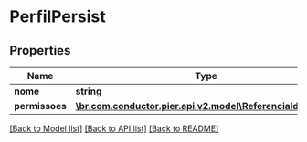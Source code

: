# PerfilPersist

## Properties
Name | Type | Description | Notes
------------ | ------------- | ------------- | -------------
**nome** | **string** | {{{perfil_persist_nome_value}}} | [optional] 
**permissoes** | [**\br.com.conductor.pier.api.v2.model\ReferenciaIdPersist[]**](ReferenciaIdPersist.md) | {{{perfil_persist_permissoes_value}}} | [optional] 

[[Back to Model list]](../README.md#documentation-for-models) [[Back to API list]](../README.md#documentation-for-api-endpoints) [[Back to README]](../README.md)


